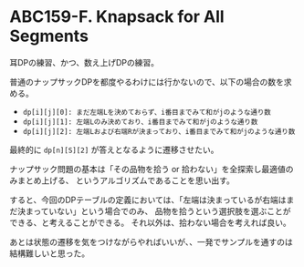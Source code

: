 # ABC159-F. Knapsack for All Segments

耳DPの練習、かつ、数え上げDPの練習。

普通のナップサックDPを都度やるわけには行かないので、以下の場合の数を求める。

- `dp[i][j][0]: まだ左端Lを決めておらず、i番目までみて和がjのような通り数`
- `dp[i][j][1]: 左端Lのみ決めており、i番目までみて和がjのような通り数`
- `dp[i][j][2]: 左端Lおよび右端Rが決まっており、i番目までみて和がjのような通り数`

最終的に `dp[n][S][2]` が答えとなるように遷移させたい。

ナップサック問題の基本は「その品物を拾う or 拾わない」を全探索し最適値のみまとめ上げる、
というアルゴリズムであることを思い出す。

すると、今回のDPテーブルの定義においては、「左端は決まっているが右端はまだ決まっていない」という場合でのみ、
品物を拾うという選択肢を選ぶことができる、と考えることができる。
それ以外は、拾わない場合を考えれば良い。

あとは状態の遷移を気をつけながらやればいいが、、一発でサンプルを通すのは結構難しいと思った。

